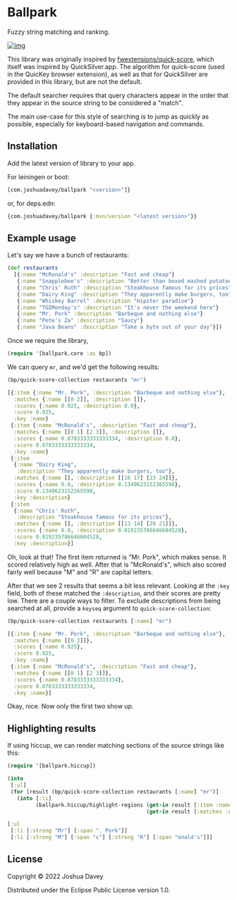 # Ballpark

Fuzzy string matching and ranking.

[![img](https://img.shields.io/clojars/v/com.joshuadavey/ballpark.svg "Clojars project")](https://clojars.org/com.joshuadavey/ballpark)

This library was originally inspired by [fwextensions/quick-score](https://github.com/fwextensions/quick-score), which itself was inspired by QuickSilver.app. The algorithm for quick-score (used in the QuicKey browser extension), as well as that for QuickSilver are provided in this library, but are not the default.

The default searcher requires that query characters appear in the order that they appear in the source string to be considered a "match".

The main use-case for this style of searching is to jump as quickly as possible, especially for keyboard-based navigation and commands.


## Installation

Add the latest version of library to your app.

For leiningen or boot:

```clojure
[com.joshuadavey/ballpark "<version>"]}
```

or, for deps.edn:

```clojure
{com.joshuadavey/ballpark {:mvn/version "<latest version>"}}
```


## Example usage

Let's say we have a bunch of restaurants:

```clojure
(def restaurants
  [{:name "McRonald's" :description "Fast and cheap"}
   {:name "Snapplebee's" :description "Better than boxed mashed potatoes"}
   {:name "Chris' Ruth" :description "Steakhouse famous for its prices"}
   {:name "Dairy King" :description "They apparently make burgers, too"}
   {:name "Whiskey Barrel" :description "Hipster paradise"}
   {:name "TGIMonday's" :description "It's never the weekend here"}
   {:name "Mr. Pork" :description "Barbeque and nothing else"}
   {:name "Pete's Za" :description "Saucy"}
   {:name "Java Beans" :description "Take a byte out of your day"}])
```

Once we require the library,

```clojure
(require '[ballpark.core :as bp])
```

We can query `mr`, and we'd get the following results:

```clojure
(bp/quick-score-collection restaurants "mr")
```

```clojure
[{:item {:name "Mr. Pork", :description "Barbeque and nothing else"},
  :matches {:name [[0 2]], :description []},
  :scores {:name 0.925, :description 0.0},
  :score 0.925,
  :key :name}
 {:item {:name "McRonald's", :description "Fast and cheap"},
  :matches {:name [[0 1] [2 3]], :description []},
  :scores {:name 0.8783333333333334, :description 0.0},
  :score 0.8783333333333334,
  :key :name}
 {:item
  {:name "Dairy King",
   :description "They apparently make burgers, too"},
  :matches {:name [], :description [[16 17] [23 24]]},
  :scores {:name 0.0, :description 0.1349623152365598},
  :score 0.1349623152365598,
  :key :description}
 {:item
  {:name "Chris' Ruth",
   :description "Steakhouse famous for its prices"},
  :matches {:name [], :description [[13 14] [20 21]]},
  :scores {:name 0.0, :description 0.019235786646604528},
  :score 0.019235786646604528,
  :key :description}]

```

Oh, look at that! The first item returned is "Mr. Pork", which makes sense. It scored relatively high as well. After that is "McRonald's", which also scored fairly well because "M" and "R" are capital letters.

After that we see 2 results that seems a bit less relevant. Looking at the `:key` field, both of these matched the `:description`, and their scores are pretty low. There are a couple ways to filter. To exclude descriptions from being searched at all, provide a `keyseq` argument to `quick-score-collection`:

```clojure
(bp/quick-score-collection restaurants [:name] "mr")
```

```clojure
[{:item {:name "Mr. Pork", :description "Barbeque and nothing else"},
  :matches {:name [[0 2]]},
  :scores {:name 0.925},
  :score 0.925,
  :key :name}
 {:item {:name "McRonald's", :description "Fast and cheap"},
  :matches {:name [[0 1] [2 3]]},
  :scores {:name 0.8783333333333334},
  :score 0.8783333333333334,
  :key :name}]

```

Okay, nice. Now only the first two show up.


## Highlighting results

If using hiccup, we can render matching sections of the source strings like this:

```clojure
(require '[ballpark.hiccup])
```

```clojure
(into
 [:ul]
 (for [result (bp/quick-score-collection restaurants [:name] "mr")]
   (into [:li]
         (ballpark.hiccup/highlight-regions (get-in result [:item :name])
                                            (get-in result [:matches :name])))))
```

```clojure
[:ul
 [:li [:strong "Mr"] [:span ". Pork"]]
 [:li [:strong "M"] [:span "c"] [:strong "R"] [:span "onald's"]]]

```


## License

Copyright © 2022 Joshua Davey

Distributed under the Eclipse Public License version 1.0.

